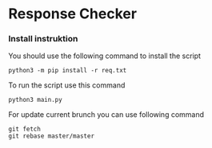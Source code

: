 # Response Checker

### Install instruktion

You should use the following command to install the script

```
python3 -m pip install -r req.txt
```

To run the script use this command
~~~
python3 main.py
~~~

For update current brunch you can use following command

```
git fetch
git rebase master/master 
```

